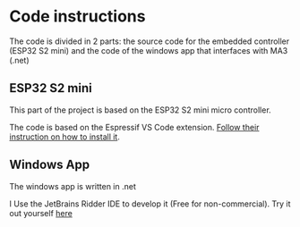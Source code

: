 # Code instructions

The code is divided in 2 parts: the source code for the embedded controller (ESP32 S2 mini) and the code of the windows app that interfaces with MA3 (.net)

## ESP32 S2 mini

This part of the project is based on the ESP32 S2 mini micro controller.

The code is based on the Espressif VS Code extension. [Follow their instruction on how to install it](https://docs.espressif.com/projects/vscode-esp-idf-extension/en/latest/index.html).

## Windows App

The windows app is written in .net

I Use the JetBrains Ridder IDE to develop it (Free for non-commercial). Try it out yourself [here](https://www.jetbrains.com/rider/)

